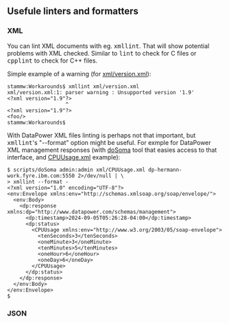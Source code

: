 
## Usefule linters and formatters

### XML

You can lint XML documents with eg. <kbd>xmllint</kbd>. That will show potential problems with XML checked. Similar to <kbd>lint</kbd> to check for C files or <kbd>cpplint</kbd> to check for C++ files. 

Simple example of a warning (for [xml/version.xml](xml/version.xml)):  
```
stammw:Workarounds$ xmllint xml/version.xml 
xml/version.xml:1: parser warning : Unsupported version '1.9'
<?xml version="1.9"?>
                   ^
<?xml version="1.9"?>
<foo/>
stammw:Workarounds$ 
```

With DataPower XML files linting is perhaps not that important, but <kbd>xmllint</kbd>'s "--format" option might be useful. For exmple for DataPower XML management responses (with [doSoma](scripts/doSoma) tool that easies access to that interface, and [CPUUsage.xml](xml/CPUUsage.xml) example):  
```
$ scripts/doSoma admin:admin xml/CPUUsage.xml dp-hermann-work.fyre.ibm.com:5550 2>/dev/null | \
> xmllint --format -
<?xml version="1.0" encoding="UTF-8"?>
<env:Envelope xmlns:env="http://schemas.xmlsoap.org/soap/envelope/">
  <env:Body>
    <dp:response xmlns:dp="http://www.datapower.com/schemas/management">
      <dp:timestamp>2024-09-05T05:26:28-04:00</dp:timestamp>
      <dp:status>
        <CPUUsage xmlns:env="http://www.w3.org/2003/05/soap-envelope">
          <tenSeconds>3</tenSeconds>
          <oneMinute>3</oneMinute>
          <tenMinutes>5</tenMinutes>
          <oneHour>6</oneHour>
          <oneDay>6</oneDay>
        </CPUUsage>
      </dp:status>
    </dp:response>
  </env:Body>
</env:Envelope>
$ 
```

### JSON

